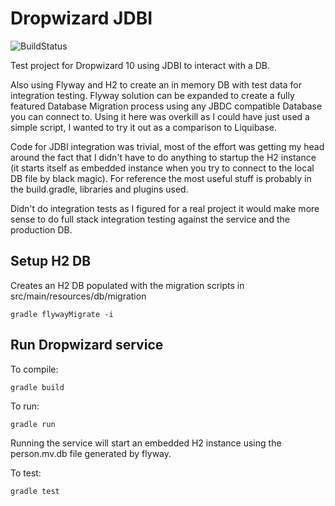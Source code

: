 # Dropwizard JDBI

![BuildStatus](https://travis-ci.org/stevenalexander/dropwizard-jdbi.svg?branch=master)

Test project for Dropwizard 10 using JDBI to interact with a DB.

Also using Flyway and H2 to create an in memory DB with test data for integration testing. Flyway solution can be
expanded to create a fully featured Database Migration process using any JBDC compatible Database you can connect to.
Using it here was overkill as I could have just used a simple script, I wanted to try it out as a comparison to Liquibase.

Code for JDBI integration was trivial, most of the effort was getting my head around the fact that I didn't have to do
anything to startup the H2 instance (it starts itself as embedded instance when you try to connect to the local DB file
by black magic). For reference the most useful stuff is probably in the build.gradle, libraries and plugins used.

Didn't do integration tests as I figured for a real project it would make more sense to do full stack integration
testing against the service and the production DB.

## Setup H2 DB

Creates an H2 DB populated with the migration scripts in src/main/resources/db/migration

```
gradle flywayMigrate -i
```

## Run Dropwizard service

To compile:

```
gradle build
```

To run:

```
gradle run
```

Running the service will start an embedded H2 instance using the person.mv.db file generated by flyway.

To test:

```
gradle test
```
